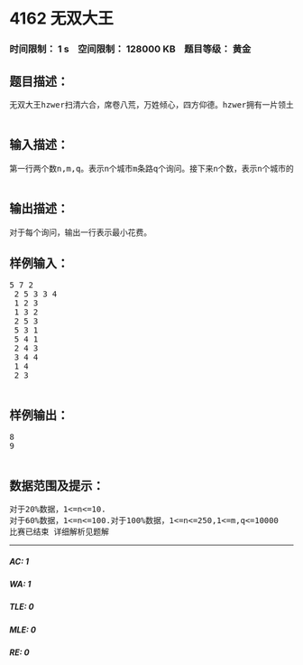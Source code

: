 # 4162 无双大王   
### 时间限制： 1 s&nbsp;&nbsp;&nbsp;&nbsp;空间限制： 128000 KB&nbsp;&nbsp;&nbsp;&nbsp;题目等级： 黄金  
## 题目描述：  

<pre>
无双大王hzwer扫清六合，席卷八荒，万姓倾心，四方仰德。hzwer拥有一片领土，其中有n个城市和m条双向道路。他规定每个人在领土上行走都要交过路费，同时进城也要交进城费。不同道路的过路费可能不同，不同城市的进城费可能不同。但是hzwer规定，如果缴纳x的进城费，那么所有小于x的进城费就不用缴纳了。（即只缴纳一条路径上的所有过路费和最大的进城费）那么从s城市出发到t城市，要缴纳多少费用？（s城市和t城市进城费也要算）  

</pre>
  
  
## 输入描述：  

<pre>
第一行两个数n,m,q。表示n个城市m条路q个询问。接下来n个数，表示n个城市的进城费。接下来m行，每行3个数，表示一条路径的两端和过路费。接下来q行，每行两个数s,t，表示询问从s到t的最小花费。  

</pre>
  
  
## 输出描述：  

<pre>
对于每个询问，输出一行表示最小花费。
</pre>
  
  
## 样例输入：  

<pre>
5 7 2  
 2 5 3 3 4  
 1 2 3  
 1 3 2  
 2 5 3  
 5 3 1  
 5 4 1  
 2 4 3  
 3 4 4  
 1 4  
 2 3  

</pre>
  
  
## 样例输出：  

<pre>
8  
9  

</pre>
  
  
## 数据范围及提示：  

<pre>
对于20%数据，1<=n<=10.  
对于60%数据，1<=n<=100.对于100%数据，1<=n<=250,1<=m,q<=10000  
比赛已结束 详细解析见题解
</pre>
  
  
***  

##### AC: 1  
##### WA: 1  
##### TLE: 0  
##### MLE: 0  
##### RE: 0  
